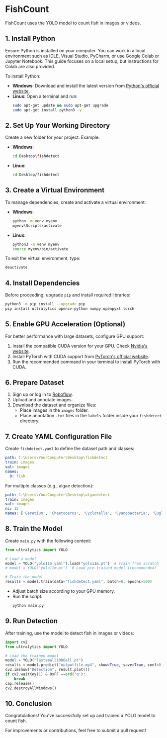 # FishCount

FishCount uses the YOLO model to count fish in images or videos.

## 1. Install Python
Ensure Python is installed on your computer. You can work in a local environment such as IDLE, Visual Studio, PyCharm, or use Google Colab or Jupyter Notebook. This guide focuses on a local setup, but instructions for Colab are also provided.

To install Python:
- **Windows**: Download and install the latest version from [Python's official website](https://www.python.org/downloads/).
- **Linux**: Open a terminal and run:
  ```bash
  sudo apt-get update && sudo apt-get upgrade
  sudo apt-get install python3 -y
  ```

## 2. Set Up Your Working Directory
Create a new folder for your project. Example:

- **Windows**:
  ```bash
  cd Desktop\fishdetect
  ```
- **Linux**:
  ```bash
  cd Desktop/fishdetect
  ```

## 3. Create a Virtual Environment
To manage dependencies, create and activate a virtual environment:

- **Windows**:
  ```bash
  python -m venv myenv
  myenv\Scripts\activate
  ```
- **Linux**:
  ```bash
  python3 -m venv myenv
  source myenv/bin/activate
  ```

To exit the virtual environment, type:
```bash
deactivate
```

## 4. Install Dependencies
Before proceeding, upgrade `pip` and install required libraries:
```bash
python3 -m pip install --upgrade pip
pip install ultralytics opencv-python numpy openpyxl torch
```

## 5. Enable GPU Acceleration (Optional)
For better performance with large datasets, configure GPU support:

1. Install the compatible CUDA version for your GPU. Check [Nvidia's website](https://developer.nvidia.com/cuda-downloads).
2. Install PyTorch with CUDA support from [PyTorch's official website](https://pytorch.org/).
3. Run the recommended command in your terminal to install PyTorch with CUDA.

## 6. Prepare Dataset
1. Sign up or log in to [Roboflow](https://roboflow.com/).
2. Upload and annotate images.
3. Download the dataset and organize files:
   - Place images in the `images` folder.
   - Place annotation `.txt` files in the `labels` folder inside your `fishdetect` directory.

## 7. Create YAML Configuration File
Create `fishdetect.yaml` to define the dataset path and classes:
```yaml
path: C:\Users\YourComputer\Desktop\fishdetect
train: images
val: images
names:
  0: fish
```
For multiple classes (e.g., algae detection):
```yaml
path: C:\Users\YourComputer\Desktop\algaedetect
train: images
val: images
nc: 15
names: ['Ceratium', 'Chaetoceros', 'Cyclotella', 'Cyanobacteria', 'Euglenoid Eutreptiella', 'Gymnodinium', 'Microcystis', 'New', 'Oocystis', 'Oocytis', 'Oscillatoria', 'Pleurosigma sp.', 'Pseudo-nitzschia', 'Pseudo-nitzschia sp.', 'macro-algae']
```

## 8. Train the Model
Create `main.py` with the following content:
```python
from ultralytics import YOLO

# Load a model
model = YOLO("yolo11m.yaml").load("yolo11m.pt")  # Train from scratch
# model = YOLO("yolo11m.pt")  # Load pre-trained model (recommended)

# Train the model
results = model.train(data="fishdetect.yaml", batch=8, epochs=500)
```
- Adjust batch size according to your GPU memory.
- Run the script:
  ```bash
  python main.py
  ```

## 9. Run Detection
After training, use the model to detect fish in images or videos:
```python
import cv2
from ultralytics import YOLO

# Load the trained model
model = YOLO("lastsmall1000all.pt")
results = model.predict("outputfile.mp4", show=True, save=True, conf=0.30, tracker ="botsort.yaml")
cv2.imshow("Detection", result.plot())
if cv2.waitKey(1) & OxFF ==ord('q'):
    break
cap.release()
cv2.destroyAllWindows()
```

## 10. Conclusion
Congratulations! You've successfully set up and trained a YOLO model to count fish.

For improvements or contributions, feel free to submit a pull request!

